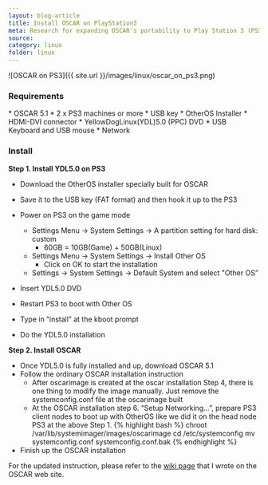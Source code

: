 ```yaml
---
layout: blog-article
title: Install OSCAR on PlayStation3
meta: Research for expanding OSCAR's portability to Play Station 3 (PS3)
source:
category: linux
folder: linux
---
```



![OSCAR on PS3]({{ site.url }}/images/linux/oscar_on_ps3.png)
<h3> Requirements </h3>
  * OSCAR 5.1
  * 2 x PS3 machines or more
  * USB key
  * OtherOS Installer
  * HDMI-DVI connector
  * YellowDogLinux(YDL)5.0 (PPC) DVD
  * USB Keyboard and USB mouse
  * Network

<h3> Install </h3>
<strong> Step 1. Install YDL5.0 on PS3 </strong>

  * Download the OtherOS installer specially built for OSCAR
  * Save it to the USB key (FAT format) and then hook it up to the PS3
  * Power on PS3 on the game mode
     * Settings Menu -> System Settings -> A partition setting for hard disk: custom
        * 60GB = 10GB(Game) + 50GB(Linux)
     * Settings Menu -> System Settings -> Install Other OS
        * Click on OK to start the installation
     * Settings -> System Settings -> Default System and select "Other OS”

  * Insert YDL5.0 DVD
  * Restart PS3 to boot with Other OS
  * Type in “install” at the kboot prompt
  * Do the YDL5.0 installation


<strong> Step 2. Install OSCAR </strong>

  * Once YDL5.0 is fully installed and up, download OSCAR 5.1
  * Follow the ordinary OSCAR installation instruction
     * After oscarimage is created at the oscar installation Step 4, there is one thing to modify the image manually. Just remove the systemconfig.conf file at the oscarimage built
     * At the OSCAR installation step 6. “Setup Networking…”, prepare PS3 client nodes to boot up with OtherOS like we did it on the head node PS3 at the above Step 1.
       {% highlight bash %}
        chroot /var/lib/systemimager/images/oscarimage
        cd /etc/systemconfig
        mv systemconfig.conf systemconfig.conf.bak
       {% endhighlight %} 
  * Finish up the OSCAR installation


For the updated instruction, please refer to the <a href="http://oscar-cluster.github.io/oscar/wiki/OSCAR_on_PS3">wiki page</a> that I wrote on the OSCAR web site.

